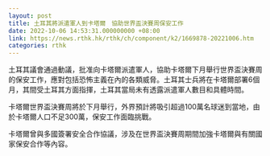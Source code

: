 ```yaml
---
layout: post
title: 土耳其將派遣軍人到卡塔爾　協助世界盃決賽周保安工作
date: 2022-10-06 14:53:31.000000000 +08:00
link: https://news.rthk.hk/rthk/ch/component/k2/1669878-20221006.htm
categories: rthk
---
```


土耳其議會通過動議，批准向卡塔爾派遣軍人，協助卡塔爾下月舉行世界盃決賽周的保安工作，應對包括恐怖主義在內的各類威脅。土耳其士兵將在卡塔爾部署6個月，其間受土耳其方面指揮，土耳其當局未有透露派遣軍人數目和具體時間。

卡塔爾世界盃決賽周將於下月舉行，外界預計將吸引超過100萬名球迷到當地，由於卡塔爾人口不足300萬，保安工作面臨挑戰。

卡塔爾曾與多國簽署安全合作協議，涉及在世界盃決賽周期間加強卡塔爾與有關國家保安合作等內容。
